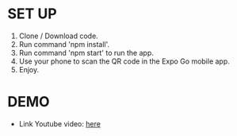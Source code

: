 # SET UP
1. Clone / Download code.
2. Run command 'npm install'.
3. Run command 'npm start' to run the app.
4. Use your phone to scan the QR code in the Expo Go mobile app.
5. Enjoy.

# DEMO
- Link Youtube video: [here](https://www.youtube.com/watch?v=N9ScWfumOTI)